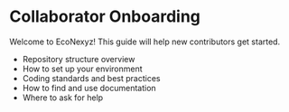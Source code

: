 # Collaborator Onboarding

Welcome to EcoNexyz! This guide will help new contributors get started.

- Repository structure overview
- How to set up your environment
- Coding standards and best practices
- How to find and use documentation
- Where to ask for help 